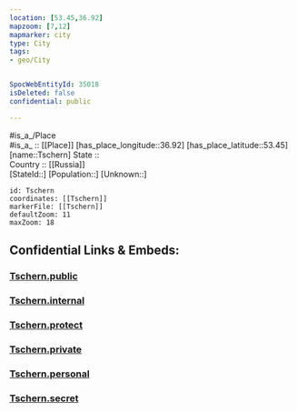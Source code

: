 ```yaml
---
location: [53.45,36.92] 
mapzoom: [7,12] 
mapmarker: city 
type: City
tags:
- geo/City


SpocWebEntityId: 35018
isDeleted: false
confidential: public

---
```

#is_a_/Place  
#is_a_ :: [[Place]] 
[has_place_longitude::36.92] 
[has_place_latitude::53.45] 
[name::Tschern] 
State ::  
Country :: [[Russia]]  
[StateId::] 
[Population::] 
[Unknown::] 


```leaflet
id: Tschern
coordinates: [[Tschern]] 
markerFile: [[Tschern]] 
defaultZoom: 11 
maxZoom: 18
```


## Confidential Links & Embeds: 

### [Tschern.public](/_public/\Earth\Continent\Europe\Europe~East\Russia\Russia~Central\Tula_Oblast\CityTschern.public.md) 

### [Tschern.internal](/_internal/\Earth\Continent\Europe\Europe~East\Russia\Russia~Central\Tula_Oblast\CityTschern.internal.md) 

### [Tschern.protect](/_protect/\Earth\Continent\Europe\Europe~East\Russia\Russia~Central\Tula_Oblast\CityTschern.protect.md) 

### [Tschern.private](/_private/\Earth\Continent\Europe\Europe~East\Russia\Russia~Central\Tula_Oblast\CityTschern.private.md) 

### [Tschern.personal](/_personal/\Earth\Continent\Europe\Europe~East\Russia\Russia~Central\Tula_Oblast\CityTschern.personal.md) 

### [Tschern.secret](/_secret/\Earth\Continent\Europe\Europe~East\Russia\Russia~Central\Tula_Oblast\CityTschern.secret.md)

